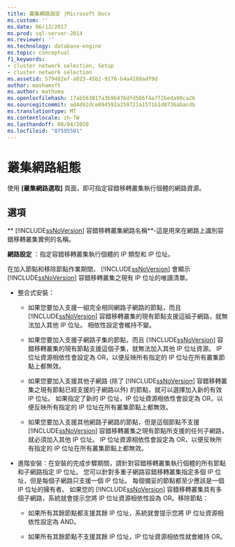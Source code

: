 ```yaml
---
title: 叢集網路設定 |Microsoft Docs
ms.custom: ''
ms.date: 06/13/2017
ms.prod: sql-server-2014
ms.reviewer: ''
ms.technology: database-engine
ms.topic: conceptual
f1_keywords:
- cluster network selection, Setup
- cluster network selection
ms.assetid: 579482ef-a023-45b2-9176-b4a4188adf9d
author: mashamsft
ms.author: mathoma
ms.openlocfilehash: 17ab563817a3b9b476dfd566f4a7f2beda98ca26
ms.sourcegitcommit: ad4d92dce894592a259721a1571b1d8736abacdb
ms.translationtype: MT
ms.contentlocale: zh-TW
ms.lasthandoff: 08/04/2020
ms.locfileid: "87595501"
---
```

# <a name="cluster-network-configuration"></a>叢集網路組態
  使用 **[叢集網路選取]** 頁面，即可指定容錯移轉叢集執行個體的網路資源。  
  
## <a name="options"></a>選項  
 ** [!INCLUDE[ssNoVersion](../../includes/ssnoversion-md.md)] 容錯移轉叢集網路名稱**-這是用來在網路上識別容錯移轉叢集實例的名稱。  
  
 **網路設定** ：指定容錯移轉叢集執行個體的 IP 類型和 IP 位址。  
  
 在加入節點和移除節點作業期間， [!INCLUDE[ssNoVersion](../../includes/ssnoversion-md.md)] 會顯示 [!INCLUDE[ssNoVersion](../../includes/ssnoversion-md.md)] 容錯移轉叢集之現有 IP 位址的唯讀清單。  
  
-   整合式安裝：  
  
    -   如果您要加入支援一組完全相同網路子網路的節點，而且 [!INCLUDE[ssNoVersion](../../includes/ssnoversion-md.md)] 容錯移轉叢集的現有節點支援這組子網路，就無法加入其他 IP 位址。 相依性設定會維持不變。  
  
    -   如果您要加入支援子網路子集的節點，而且 [!INCLUDE[ssNoVersion](../../includes/ssnoversion-md.md)] 容錯移轉叢集的現有節點支援這個子集，就無法加入其他 IP 位址資源。 IP 位址資源相依性會設定為 OR，以便反映所有指定的 IP 位址在所有叢集節點上都無效。  
  
    -   如果您要加入支援其他子網路 (除了 [!INCLUDE[ssNoVersion](../../includes/ssnoversion-md.md)] 容錯移轉叢集之現有節點已經支援的子網路以外) 的節點，就可以選擇加入新的有效 IP 位址。 如果指定了新的 IP 位址，IP 位址資源相依性會設定為 OR，以便反映所有指定的 IP 位址在所有叢集節點上都無效。  
  
    -   如果您要加入支援其他網路子網路的節點，但是這個節點不支援 [!INCLUDE[ssNoVersion](../../includes/ssnoversion-md.md)] 容錯移轉叢集之現有節點所支援的任何子網路，就必須加入其他 IP 位址。 IP 位址資源相依性會設定為 OR，以便反映所有指定的 IP 位址在所有叢集節點上都無效。  
  
-   進階安裝：在安裝的完成步驟期間，請針對容錯移轉叢集執行個體的所有節點和子網路指定 IP 位址。 您可以針對多重子網路容錯移轉叢集指定多個 IP 位址，但是每個子網路只支援一個 IP 位址。 每個備妥的節點都至少應該是一個 IP 位址的擁有者。 如果您的 [!INCLUDE[ssNoVersion](../../includes/ssnoversion-md.md)] 容錯移轉叢集具有多個子網路，系統就會提示您將 IP 位址資源相依性設為 OR。移除節點：  
  
    -   如果所有其餘節點都支援其餘 IP 位址，系統就會提示您將 IP 位址資源相依性設定為 AND。  
  
    -   如果所有其餘節點不支援其餘 IP 位址，IP 位址資源相依性就會維持 OR。  
  
  
